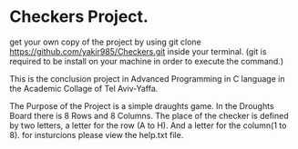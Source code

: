# Checkers Project.
get your own copy of the project by using
git clone https://github.com/yakir985/Checkers.git
inside your terminal.
(git is required to be install on your machine in order to execute the command.)

This is the conclusion project in Advanced Programming in C language in the Academic Collage of Tel Aviv-Yaffa.

The Purpose of the Project is a simple draughts game.
In the Droughts Board there is 8 Rows and 8 Columns.
The place of the checker is defined by two letters, a letter for the row (A to H).
And a letter for the column(1 to 8).
for insturcions please view the help.txt file.
